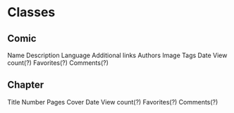 # Classes
## Comic
Name
Description
Language
Additional links
Authors
Image
Tags
Date
View count(?)
Favorites(?)
Comments(?)
## Chapter
Title
Number
Pages
Cover
Date
View count(?)
Favorites(?)
Comments(?)
